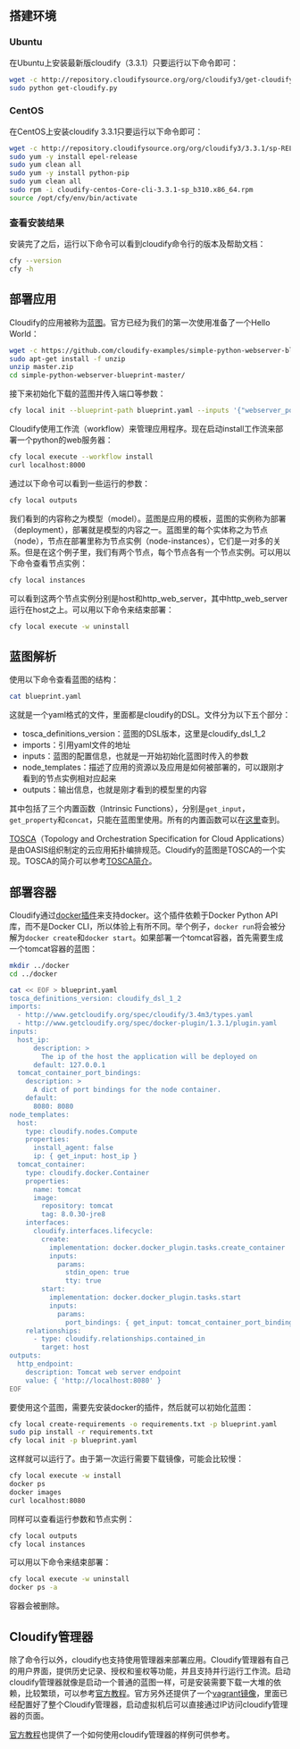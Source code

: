 ## 搭建环境
### Ubuntu
在Ubuntu上安装最新版cloudify（3.3.1）只要运行以下命令即可：
```sh
wget -c http://repository.cloudifysource.org/org/cloudify3/get-cloudify.py
sudo python get-cloudify.py
```

### CentOS
在CentOS上安装cloudify 3.3.1只要运行以下命令即可：
```sh
wget -c http://repository.cloudifysource.org/org/cloudify3/3.3.1/sp-RELEASE/cloudify-centos-Core-cli-3.3.1-sp_b310.x86_64.rpm
sudo yum -y install epel-release
sudo yum clean all
sudo yum -y install python-pip
sudo yum clean all
sudo rpm -i cloudify-centos-Core-cli-3.3.1-sp_b310.x86_64.rpm
source /opt/cfy/env/bin/activate
```

### 查看安装结果
安装完了之后，运行以下命令可以看到cloudify命令行的版本及帮助文档：
```sh
cfy --version
cfy -h
```

## 部署应用
Cloudify的应用被称为[蓝图](http://docs.getcloudify.org/3.3.1/intro/blueprints/)。官方已经为我们的第一次使用准备了一个Hello World：
```sh
wget -c https://github.com/cloudify-examples/simple-python-webserver-blueprint/archive/master.zip
sudo apt-get install -f unzip
unzip master.zip
cd simple-python-webserver-blueprint-master/
```

接下来初始化下载的蓝图并传入端口等参数：
```sh
cfy local init --blueprint-path blueprint.yaml --inputs '{"webserver_port": "8000", "host_ip":"localhost"}'
```

Cloudify使用工作流（workflow）来管理应用程序。现在启动install工作流来部署一个python的web服务器：
```sh
cfy local execute --workflow install
curl localhost:8000
```

通过以下命令可以看到一些运行的参数：
```sh
cfy local outputs
```

我们看到的内容称之为模型（model）。蓝图是应用的模板，蓝图的实例称为部署（deployment），部署就是模型的内容之一。蓝图里的每个实体称之为节点（node），节点在部署里称为节点实例（node-instances），它们是一对多的关系。但是在这个例子里，我们有两个节点，每个节点各有一个节点实例。可以用以下命令查看节点实例：
```sh
cfy local instances
```

可以看到这两个节点实例分别是host和http_web_server，其中http_web_server运行在host之上。可以用以下命令来结束部署：
```sh
cfy local execute -w uninstall
```

## 蓝图解析
使用以下命令查看蓝图的结构：
```sh
cat blueprint.yaml
```

这就是一个yaml格式的文件，里面都是cloudify的DSL。文件分为以下五个部分：
- tosca_definitions_version：蓝图的DSL版本，这里是cloudify_dsl_1_2
- imports：引用yaml文件的地址
- inputs：蓝图的配置信息，也就是一开始初始化蓝图时传入的参数
- node_templates：描述了应用的资源以及应用是如何被部署的，可以跟刚才看到的节点实例相对应起来
- outputs：输出信息，也就是刚才看到的模型里的内容

其中包括了三个内置函数（Intrinsic Functions），分别是`get_input`，`get_property`和`concat`，只能在蓝图里使用。所有的内置函数可以在[这里](http://docs.getcloudify.org/3.3.1/blueprints/spec-intrinsic-functions/)查到。

[TOSCA](https://www.oasis-open.org/committees/tosca/)（Topology and Orchestration Specification for Cloud Applications）是由OASIS组织制定的云应用拓扑编排规范。Cloudify的蓝图是TOSCA的一个实现。TOSCA的简介可以参考[TOSCA简介](tosca.md)。

## 部署容器
Cloudify通过[docker插件](http://docs.getcloudify.org/3.3.1/plugins/docker/)来支持docker。这个插件依赖于Docker Python API库，而不是Docker CLI，所以体验上有所不同。举个例子，`docker run`将会被分解为`docker create`和`docker start`。如果部署一个tomcat容器，首先需要生成一个tomcat容器的蓝图：
```sh
mkdir ../docker
cd ../docker

cat << EOF > blueprint.yaml
tosca_definitions_version: cloudify_dsl_1_2
imports:
  - http://www.getcloudify.org/spec/cloudify/3.4m3/types.yaml
  - http://www.getcloudify.org/spec/docker-plugin/1.3.1/plugin.yaml
inputs:
  host_ip:
      description: >
        The ip of the host the application will be deployed on
      default: 127.0.0.1
  tomcat_container_port_bindings:
    description: >
      A dict of port bindings for the node container.
    default:
      8080: 8080
node_templates:
  host:
    type: cloudify.nodes.Compute
    properties:
      install_agent: false
      ip: { get_input: host_ip }
  tomcat_container:
    type: cloudify.docker.Container
    properties:
      name: tomcat
      image:
        repository: tomcat
        tag: 8.0.30-jre8
    interfaces:
      cloudify.interfaces.lifecycle:
        create:
          implementation: docker.docker_plugin.tasks.create_container
          inputs:
            params:
              stdin_open: true
              tty: true
        start:
          implementation: docker.docker_plugin.tasks.start
          inputs:
            params:
              port_bindings: { get_input: tomcat_container_port_bindings }
    relationships:
      - type: cloudify.relationships.contained_in
        target: host
outputs:
  http_endpoint:
    description: Tomcat web server endpoint
    value: { 'http://localhost:8080' }
EOF
```

要使用这个蓝图，需要先安装docker的插件，然后就可以初始化蓝图：
```sh
cfy local create-requirements -o requirements.txt -p blueprint.yaml
sudo pip install -r requirements.txt
cfy local init -p blueprint.yaml
```

这样就可以运行了。由于第一次运行需要下载镜像，可能会比较慢：
```sh
cfy local execute -w install
docker ps
docker images
curl localhost:8080
```

同样可以查看运行参数和节点实例：
```sh
cfy local outputs
cfy local instances
```

可以用以下命令来结束部署：
```sh
cfy local execute -w uninstall
docker ps -a
```

容器会被删除。

## Cloudify管理器
除了命令行以外，cloudify也支持使用管理器来部署应用。Cloudify管理器有自己的用户界面，提供历史记录、授权和鉴权等功能，并且支持并行运行工作流。启动cloudify管理器就像是启动一个普通的蓝图一样，可是安装需要下载一大堆的依赖，比较繁琐，可以参考[官方教程](http://docs.getcloudify.org/3.3.1/manager/bootstrapping/)。官方另外还提供了一个[vagrant镜像](http://docs.getcloudify.org/3.3.1/manager/getting-started/)，里面已经配置好了整个Cloudify管理器，启动虚拟机后可以直接通过IP访问cloudify管理器的页面。

[官方教程](http://docs.getcloudify.org/3.3.1/manager/getting-started/)也提供了一个如何使用cloudify管理器的样例可供参考。
